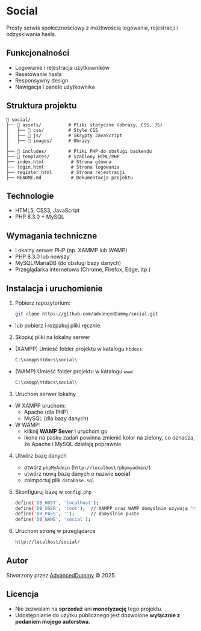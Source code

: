 # Social
Prosty serwis społecznościowy z możliwością logowania, rejestracji i odzyskiwania hasła.

## Funkcjonalności
- Logowanie i rejestracja użytkowników
- Resetowanie hasła
- Responsywny design
- Nawigacja i panele użytkownika

## Struktura projektu
    📁 social/
    ├── 📁 assets/          # Pliki statyczne (obrazy, CSS, JS)
    │   ├── 📁 css/         # Style CSS
    │   ├── 📁 js/          # Skrypty JavaScript
    │   ├── 📁 images/      # Obrazy
    │
    ├── 📁 includes/        # Pliki PHP do obsługi backendu
    ├── 📁 templates/       # Szablony HTML/PHP
    ├── index.html          # Strona główna
    ├── login.html          # Strona logowania
    ├── register.html       # Strona rejestracji
    ├── README.md           # Dokumentacja projektu

## Technologie
- HTML5, CSS3, JavaScript
- PHP 8.3.0 + MySQL

## Wymagania techniczne
- Lokalny serwer PHP (np. XAMMP lub WAMP)
- PHP 8.3.0 lub nowszy
- MySQL/MariaDB (do obsługi bazy danych)
- Przeglądarka internetowa (Chrome, Firefox, Edge, itp.)

## Instalacja i uruchomienie
1. Pobierz repozytorium:
    ```bash
    git clone https://github.com/advancedDummy/social.git
- lub pobierz i rozpakuj pliki ręcznie.

2. Skopiuj pliki na lokalny serwer
- (XAMPP) Umieść folder projektu w katalogu `htdocs`:
    ```bash
    C:\xampp\htdocs\social\
- (WAMP) Umieść folder projektu w katalogu `www`:
    ```bash
    C:\xampp\htdocs\social\
3. Uruchom serwer lokalny
- W XAMPP uruchom:
    - Apache (dla PHP)
    - MySQL (dla bazy danych)
- W WAMP:
    - kilknij **WAMP Sever** i uruchom go
    - ikona na pasku zadań powinna zmienić kolor na zielony, co oznacza, że Apache i MySQL działają poprawnie
4. Utwórz bazę danych
    - otwórz `phpMyAdmin` (`http://localhost/phpmyadmin/`)
    - utwórz nową bazę danych o nazwie **social**
    - zaimportuj plik `database.sql`

5. Skonfiguruj bazę w `config.php`
    ```bash
    define('DB_HOST', 'localhost');
    define('DB_USER', 'root');  // XAMPP oraz WAMP domyślnie używają "root"
    define('DB_PASS', '');      // domyślnie puste
    define('DB_NAME', 'social');
6. Uruchom stronę w przeglądarce
    ```bash
    http://localhost/social/
## Autor
Stworzony przez [AdvancedDummy](https://github.com/advancedDummy) © 2025.

## Licencja
- Nie zezwalam na **sprzedaż** ani **monetyzację** tego projektu.
- Udostępnianie do użytku publicznego jest dozwolone **wyłącznie z podaniem mojego autorstwa**.
